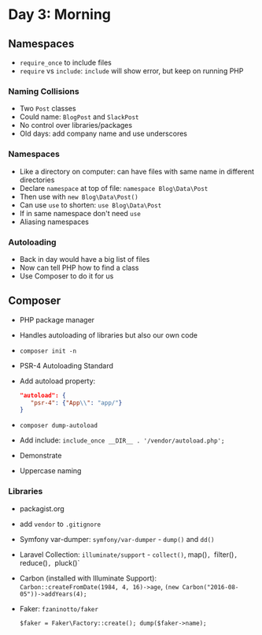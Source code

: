 # Day 3: Morning

## Namespaces
- `require_once` to include files
- `require` vs `include`: `include` will show error, but keep on running PHP

### Naming Collisions
- Two `Post` classes
- Could name: `BlogPost` and `SlackPost`
- No control over libraries/packages
- Old days: add company name and use underscores

### Namespaces
- Like a directory on computer: can have files with same name in different directories
- Declare `namespace` at top of file: `namespace Blog\Data\Post`
- Then use with `new Blog\Data\Post()`
- Can use `use` to shorten: `use Blog\Data\Post`
- If in same namespace don't need `use`
- Aliasing namespaces

### Autoloading
- Back in day would have a big list of files
- Now can tell PHP how to find a class
- Use Composer to do it for us


## Composer
- PHP package manager
- Handles autoloading of libraries but also our own code
- `composer init -n`
- PSR-4 Autoloading Standard
- Add autoload property:

    ```json
    "autoload": {
       "psr-4": {"App\\": "app/"}
    }
    ```
- `composer dump-autoload`
- Add include: `include_once __DIR__ . '/vendor/autoload.php';`
- Demonstrate
- Uppercase naming

### Libraries
- packagist.org
- add `vendor` to `.gitignore`
- Symfony var-dumper: `symfony/var-dumper` - `dump()` and `dd()`
- Laravel Collection: `illuminate/support` - `collect()`, map()`, `filter()`, `reduce()`, `pluck()`
- Carbon (installed with Illuminate Support): `Carbon::createFromDate(1984, 4, 16)->age`, `(new Carbon("2016-08-05"))->addYears(4);`
- Faker: `fzaninotto/faker`

    ```
    $faker = Faker\Factory::create(); dump($faker->name);
    ```
